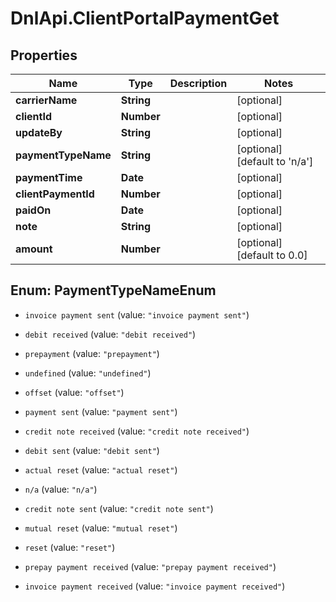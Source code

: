 # DnlApi.ClientPortalPaymentGet

## Properties
Name | Type | Description | Notes
------------ | ------------- | ------------- | -------------
**carrierName** | **String** |  | [optional] 
**clientId** | **Number** |  | [optional] 
**updateBy** | **String** |  | [optional] 
**paymentTypeName** | **String** |  | [optional] [default to &#39;n/a&#39;]
**paymentTime** | **Date** |  | [optional] 
**clientPaymentId** | **Number** |  | [optional] 
**paidOn** | **Date** |  | [optional] 
**note** | **String** |  | [optional] 
**amount** | **Number** |  | [optional] [default to 0.0]


<a name="PaymentTypeNameEnum"></a>
## Enum: PaymentTypeNameEnum


* `invoice payment sent` (value: `"invoice payment sent"`)

* `debit received` (value: `"debit received"`)

* `prepayment` (value: `"prepayment"`)

* `undefined` (value: `"undefined"`)

* `offset` (value: `"offset"`)

* `payment sent` (value: `"payment sent"`)

* `credit note received` (value: `"credit note received"`)

* `debit sent` (value: `"debit sent"`)

* `actual reset` (value: `"actual reset"`)

* `n/a` (value: `"n/a"`)

* `credit note sent` (value: `"credit note sent"`)

* `mutual reset` (value: `"mutual reset"`)

* `reset` (value: `"reset"`)

* `prepay payment received` (value: `"prepay payment received"`)

* `invoice payment received` (value: `"invoice payment received"`)




